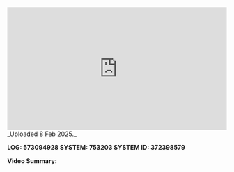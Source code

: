 
<iframe 
  src="https://drive.google.com/file/d/1PTpeiUv6SV6BTbHkTipwLFZ1hJu4wek_/preview"  
  style="width:100%; aspect-ratio:16/9; border:0;"
  allowfullscreen>
</iframe>
_Uploaded 8 Feb 2025._

**LOG: 573094928
SYSTEM: 753203
SYSTEM ID: 372398579**

**Video Summary:** 